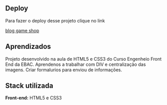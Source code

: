 ## Deploy

Para fazer o deploy desse projeto clique no link

[blog game shop](https://site-gamesshop-mynameisnilton.vercel.app/)


## Aprendizados

Projeto desenvolvido na aula de HTML5 e CSS3 do Curso Engenheio Front End da EBAC. Aprendenos a trabalhar com DIV e centralização das imagens. Criar formalurios para enviou de informações.

## Stack utilizada

**Front-end:** HTML5 e CSS3


